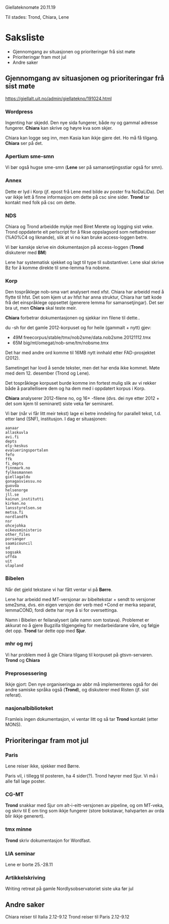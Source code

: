 Giellateknomøte 20.11.19

Til stades:
Trond, Chiara, Lene

# Saksliste

* Gjennomgang av situasjonen og prioriteringar frå sist møte
* Prioriteringar fram mot jul
* Andre saker

##  Gjennomgang av situasjonen og prioriteringar frå sist møte

https://giellalt.uit.no/admin/giellatekno/191024.html

### Wordpress

Ingenting har skjedd. Den nye sida fungerer, både ny og gammal
adresse fungerer. **Chiara** kan skrive og høyre kva som skjer.

Chiara kan logge seg inn, men Kasia kan ikkje gjere det. Ho
må få tilgang. **Chiara** ser på det.

### Apertium sme-smn

Vi bør også hugse sme-smn (**Lene** ser på samansetjingsstiar også for smn).

### Annex

Dette er lyd i Korp (jf. epost frå Lene med bilde av poster fra NoDaLiDa).
Det var ikkje lett å finne informasjon om dette på csc sine sider.
**Trond** tar kontakt med folk på csc om dette.

### NDS

Chiara og Trond arbeidde mykje med Biret Merete og logging sist veke.
Trond oppdaterte eit perlscript for å fikse oppslagsord som nettadresser
(%A0%C4 og liknande), slik at vi no kan bruke access-loggen betre.

Vi bør kanskje skrive ein dokumentasjon på access-loggen (**Trond** diskuterer med **BM**)

Lene har systematisk sjekket og lagt til type til substantiver. Lene skal skrive Bz for å komme direkte til sme-lemma fra nobsme.

### Korp

Den tospråklege nob-sma vart analysert med xfst. Chiara har arbeidd med å flytte til hfst.
Det som kjem ut av hfst har anna struktur, Chiara har tatt kode frå det einspråklege
oppsettet (generere lemma for samansetjingar). Det ser bra ut, men **Chiara** skal teste meir.

**Chiara** forbetrar dokumentasjonen og sjekkar inn filene til dette..

du -sh for det gamle 2012-korpuset og for heile (gammalt + nytt) gjev:

* 49M	freecorpus/stable/tmx/nob2sme/data.nob2sme.20121112.tmx
* 65M	big/mt/omegat/nob-sme/tm/nobsme.tmx

Det har med andre ord komme til 16MB nytt innhald etter FAD-prosjektet (2012).

Sametinget har lovd å sende tekster, men det har enda ikke kommet. Møte med dem 12. desember (Trond og Lene).

Det tospråklege korpuset burde komme inn fortest mulig slik av vi rekker både å parallellisere dem og ha dem med i oppdatert korpus i Korp.

**Chiara** analyserer 2012-filene no, og 16+ -filene (dvs. dei nye etter 2012 + det som kjem til seminaret) siste veka før seminaret.

Vi bør (når vi får litt meir tekst) lage ei betre inndeling for parallell tekst, t.d.
etter land (SNF), institusjon. I dag er situasjonen:

```
aanaar
allaskuvla
avi.fi
depts
ely-keskus
evalueringsportalen
fefo
ffk
fi_depts
finnmark.no
fylkesmannen
giellagaldu
gonagasviessu.no
guovda
helsenorge
jll.se
kainun_institutti
kirken.no
lansstyrelsen.se
metsa.fi
nordlandfk
nsr
ohcejohka
oikeusministerio
other_files
porsanger
saamicouncil
sd
sogsakk
uffda
uit
ulapland
```

### Bibelen

Når det gjeld tekstane vi har fått ventar vi på **Børre**.

Lene har arbeidd med MT-versjonar av bibeltekstar + sendt to versjoner sme2sma, dvs. ein eigen
versjon der verb med +Cond er merka separat, lemmaCOND, fordi dette har mye å si for oversettinga.

Namn i Bibelen er feilanalysert (alle namn som tostava). Problemet er
akkurat no å gjere Bugzilla tilgjengeleg for medarbeidarane våre,
og følgje det opp. **Trond** tar dette opp med **Sjur**.

### mhr og mrj

Vi har problem med å gje Chiara tilgang til korpuset på gtsvn-servaren.
 **Trond** og **Chiara**




### Preprosessering

Ikkje gjort:
Den nye organiseringa av abbr må implementeres også for dei andre samiske språka også (**Trond**), og diskuterer med Risten (jf. sist referat).

### nasjonalbiblioteket
Framleis ingen dokumentasjon, vi ventar litt og så tar **Trond** kontakt (etter MONS).

##  Prioriteringar fram mot jul

### Paris

Lene reiser ikke, sjekker med Børre.

Paris vil, i tillegg til posteren, ha 4 sider(?). Trond høyrer med Sjur. Vi må
i alle fall lage poster.

### CG-MT

**Trond** snakkar med Sjur om alt-i-eitt-versjonen av pipeline, og om MT-veka, og skriv til E om ting som ikkje fungerer (store bokstavar, halvparten av orda blir ikkje generert).

### tmx minne

**Trond** skriv dokumentasjon for Wordfast.

### LIA seminar
Lene er borte 25.-28.11

### Artikkelskriving

Writing retreat på gamle Nordlysobservatoriet siste uka før jul

##  Andre saker

Chiara reiser til Italia 2.12-9.12
Trond reiser til Paris 2.12-9.12
